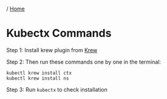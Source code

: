 / [Home](index.md)

# Kubectx Commands

Step 1: Install krew plugin from  [Krew](krew-commands.md) 

Step 2: Then run these commands one by one in the terminal:
```
kubectl krew install ctx
kubectl krew install ns
```
Step 3: Run ```kubectx``` to check installation
